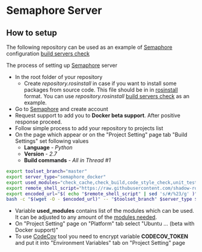 # Semaphore Server

## How to setup

The following repository can be used as an example of [Semaphore](https://semaphoreci.com/) configuration [build servers check](https://github.com/shadow-robot/build-servers-check)

The process of setting up [Semaphore](https://semaphoreci.com/) server

  * In the root folder of your repository
    * Create *repository.rosinstall* in case if you want to install some packages from source code. This file should be in in [rosinstall](http://wiki.ros.org/rosinstall) format.
      You can use *repository.rosinstall* [build servers check](https://github.com/shadow-robot/build-servers-check) as an example.
  * Go to [Semaphore](https://semaphoreci.com/) and create account
  * Request support to add you to **Docker beta support**. After positive response proceed.
  * Follow simple process to add your repository to projects list
  * On the page which appear or on the "Project Setting" page tab "Build Settings" set following values
    * **Language** - *Python*
    * **Version** - *2.7*
    * **Build commands** - *All in Thread #1*
```bash
export toolset_branch="master"
export server_type="semaphore_docker"
export used_modules="check_cache,check_build,code_style_check,unit_tests,check_deb,codecov_tool"
export remote_shell_script="https://raw.githubusercontent.com/shadow-robot/sr-build-tools/$toolset_branch/bin/sr-run-ci-build.sh"
export encoded_url="$( echo "$remote_shell_script" | sed 's/#/%23/g' )"
bash -c "$(wget -O - $encoded_url)" -- "$toolset_branch" $server_type $used_modules
```
  * Variable **used_modules** contains list of the modules which can be used. It can be adjusted to any amount of the [modules needed](../modules.md). 
  * On "Project Setting" page on "Platform" tab select "Ubuntu ...  (beta with Docker support)"
  * To use [CodeCov](https://codecov.io) tool you need to encrypt variable **CODECOV_TOKEN** and put it into "Environment Variables" tab on "Project Setting" page 
